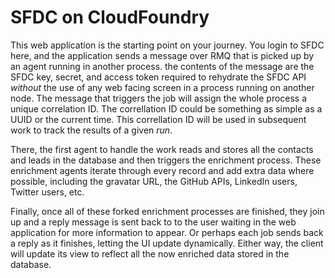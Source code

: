 # SFDC on CloudFoundry 

This web application is the starting point on your journey. You login to SFDC here, and the application sends a message over RMQ that is picked up by an agent running in another process. the contents of the message are the SFDC key, secret, and access token required to rehydrate the SFDC API _without_ the use of any web facing screen in a process running on another node. The message that triggers the job will assign the whole process a unique correlation ID. The correllation ID could be something as simple as a UUID or the current time. This correllation ID will be used in subsequent work to track the results of a given *run*. 

There, the first agent to handle the work reads and stores all the contacts and leads in the database and then triggers the enrichment process. These enrichment agents iterate through every record and add extra data where possible, including the gravatar URL, the GitHub APIs, LinkedIn users, Twitter users, etc. 

Finally, once all of these forked enrichment processes are finished, they join up and a reply message is sent back to to the user waiting in the web application for more information to appear. Or perhaps each job sends back a reply as it finishes, letting the UI update dynamically. Either way, the client will update its view to reflect all the now enriched data stored in the database.

